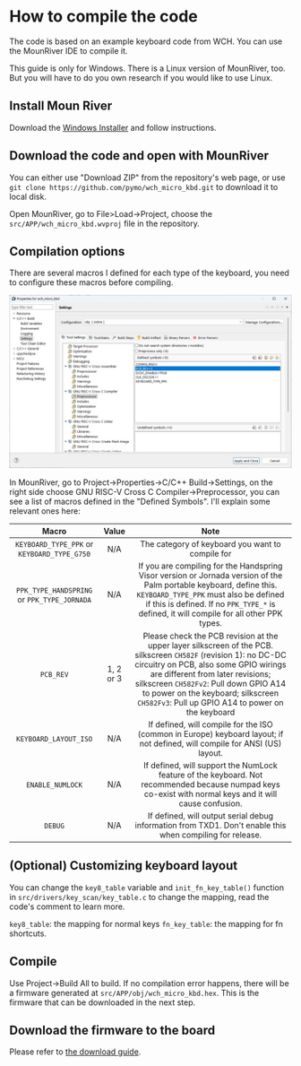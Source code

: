 # How to compile the code

The code is based on an example keyboard code from WCH. You can use the MounRiver IDE to compile it.

This guide is only for Windows. There is a Linux version of MounRiver, too. But you will have to do you own research if you would like to use Linux.

Install Moun River
----------

Download the [Windows Installer](http://mounriver.com/download) and follow instructions.

Download the code and open with MounRiver
----------

You can either use "Download ZIP" from the repository's web page, or use `git clone https://github.com/pymo/wch_micro_kbd.git` to download it to local disk.

Open MounRiver, go to File>Load->Project, choose the `src/APP/wch_micro_kbd.wvproj` file in the repository.

Compilation options
----------

There are several macros I defined for each type of the keyboard, you need to configure these macros before compiling.

![macros](/doc/images/project_properties.jpg "macros")

In MounRiver, go to Project->Properties->C/C++ Build->Settings, on the right side choose GNU RISC-V Cross C Compiler->Preprocessor, you can see a list of macros defined in the "Defined Symbols". I'll explain some relevant ones here:

| Macro | Value | Note | 
| :-------: | :-----------------------------------------------------------------: | :------: |
| `KEYBOARD_TYPE_PPK` or `KEYBOARD_TYPE_G750`| N/A | The category of keyboard you want to compile for |
| `PPK_TYPE_HANDSPRING` or `PPK_TYPE_JORNADA` | N/A | If you are compiling for the Handspring Visor version or Jornada version of the Palm portable keyboard, define this. `KEYBOARD_TYPE_PPK` must also be defined if this is defined. If no `PPK_TYPE_*` is defined, it will compile for all other PPK types. |
| `PCB_REV` | 1, 2 or 3 | Please check the PCB revision at the upper layer silkscreen of the PCB. silkscreen `CH582F` (revision 1): no DC-DC circuitry on PCB, also some GPIO wirings are different from later revisions; silkscreen `CH582Fv2`: Pull down GPIO A14 to power on the keyboard; silkscreen `CH582Fv3`: Pull up GPIO A14 to power on the keyboard|
| `KEYBOARD_LAYOUT_ISO` | N/A | If defined, will compile for the ISO (common in Europe) keyboard layout; if not defined, will compile for ANSI (US) layout.|
| `ENABLE_NUMLOCK` | N/A | If defined, will support the NumLock feature of the keyboard. Not recommended because numpad keys co-exist with normal keys and it will cause confusion.|
| `DEBUG` | N/A | If defined, will output serial debug information from TXD1. Don't enable this when compiling for release.|

(Optional) Customizing keyboard layout
--------------

You can change the `key8_table` variable and `init_fn_key_table()` function in `src/drivers/key_scan/key_table.c` to change the mapping, read the code's comment to learn more.

`key8_table`: the mapping for normal keys
`fn_key_table`: the mapping for fn shortcuts.

Compile
--------------
Use Project->Build All to build. If no compilation error happens, there will be a firmware generated at `src/APP/obj/wch_micro_kbd.hex`. This is the firmware that can be downloaded in the next step.

Download the firmware to the board
--------------

Please refer to [the download guide](doc/wch_isp_tool.md).
